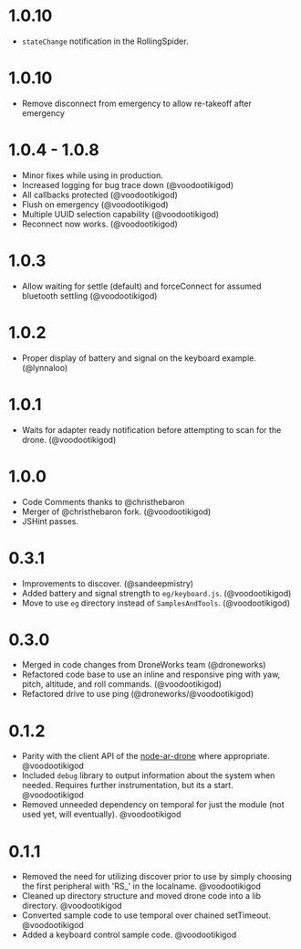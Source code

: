 # 1.0.10
* `stateChange` notification in the RollingSpider.

# 1.0.10
* Remove disconnect from emergency to allow re-takeoff after emergency

# 1.0.4 - 1.0.8
* Minor fixes while using in production.
* Increased logging for bug trace down (@voodootikigod)
* All callbacks protected (@voodootikigod)
* Flush on emergency (@voodootikigod)
* Multiple UUID selection capability (@voodootikigod)
* Reconnect now works. (@voodootikigod)

# 1.0.3
* Allow waiting for settle (default) and forceConnect for assumed bluetooth settling (@voodootikigod)

# 1.0.2
* Proper display of battery and signal on the keyboard example. (@lynnaloo)

# 1.0.1
* Waits for adapter ready notification before attempting to scan for the drone. (@voodootikigod)

# 1.0.0
* Code Comments thanks to @christhebaron
* Merger of @christhebaron fork. (@voodootikigod)
* JSHint passes.

# 0.3.1
* Improvements to discover. (@sandeepmistry)
* Added battery and signal strength to `eg/keyboard.js`.  (@voodootikigod)
* Move to use `eg` directory instead of `SamplesAndTools`. (@voodootikigod)

# 0.3.0
* Merged in code changes from DroneWorks team (@droneworks)
* Refactored code base to use an inline and responsive ping with yaw, pitch, altitude, and roll commands. (@voodootikigod)
* Refactored drive to use ping (@droneworks/@voodootikigod)

# 0.1.2

* Parity with the client API of the [node-ar-drone](https://github.com/felixge/node-ar-drone#client-api) where appropriate. @voodootikigod
* Included `debug` library to output information about the system when needed. Requires further instrumentation, but its a start. @voodootikigod
* Removed unneeded dependency on temporal for just the module (not used yet, will eventually). @voodootikigod

# 0.1.1

* Removed the need for utilizing discover prior to use by simply choosing the first peripheral with 'RS_' in the localname. @voodootikigod
* Cleaned up directory structure and moved drone code into a lib directory. @voodootikigod
* Converted sample code to use temporal over chained setTimeout. @voodootikigod
* Added a keyboard control sample code. @voodootikigod
